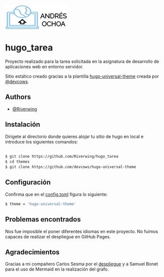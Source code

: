 
![Logo](https://raw.githubusercontent.com/Riverwing/hugo_tarea/main/static/img/logo.png)


# hugo_tarea

Proyecto realizado para la tarea solicitada en la asignatura de desarrollo de aplicaciones web en entorno servidor.

Sitio estático creado gracias a la plantilla [hugo-universal-theme](https://github.com/devcows/hugo-universal-theme) creada por [@devcows](https://github.com/devcows). 


## Authors

- [@Riverwing](https://github.com/Riverwing/hugo_tarea)


## Instalación

Dirigete al directorio donde quieres alojar tu sitio de hugo en local e introduce los siguientes comandos:

```bash

$ git clone https://github.com/Riverwing/hugo_tarea
$ cd themes
$ git clone https://github.com/devcows/hugo-universal-theme
```
   
## Configuración

Confirma que en el [config.toml](https://github.com/Riverwing/hugo_tarea/blob/main/config.toml) figura lo siguiente:
```bash
$ theme = 'hugo-universal-theme'
```

## Problemas encontrados
Nos fue imposible el poner diferentes idiomas en este proyecto.
No fuimos capaces de realizar el despliegue en GitHub Pages.

## Agradecimientos
Gracias a mi compañero Carlos Sesma por el [despliegue](https://hugotarea.vercel.app/) y a Samuel Bonet para el uso de Mermaid en la realización del grafo.

